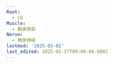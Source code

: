 ```yaml
---
Root:
  - C6
Muscle:
  - 腕撓骨筋
Nerve:
  - 橈骨神経
lastmod: '2025-03-02'
last_edited: 2025-02-27T00:00:00.000Z
---
```



